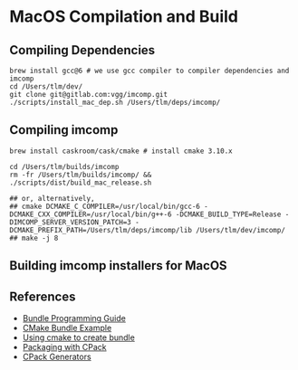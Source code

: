 # MacOS Compilation and Build

## Compiling Dependencies
```
brew install gcc@6 # we use gcc compiler to compiler dependencies and imcomp
cd /Users/tlm/dev/
git clone git@gitlab.com:vgg/imcomp.git
./scripts/install_mac_dep.sh /Users/tlm/deps/imcomp/

```

## Compiling imcomp
```
brew install caskroom/cask/cmake # install cmake 3.10.x

cd /Users/tlm/builds/imcomp
rm -fr /Users/tlm/builds/imcomp/ && ./scripts/dist/build_mac_release.sh

## or, alternatively,
## cmake DCMAKE_C_COMPILER=/usr/local/bin/gcc-6 -DCMAKE_CXX_COMPILER=/usr/local/bin/g++-6 -DCMAKE_BUILD_TYPE=Release -DIMCOMP_SERVER_VERSION_PATCH=3 -DCMAKE_PREFIX_PATH=/Users/tlm/deps/imcomp/lib /Users/tlm/dev/imcomp/
## make -j 8
```
## Building imcomp installers for MacOS

## References
 * [Bundle Programming Guide](https://developer.apple.com/library/content/documentation/CoreFoundation/Conceptual/CFBundles/Introduction/Introduction.html#//apple_ref/doc/uid/10000123i-CH1-SW1)
 * [CMake Bundle Example](https://cmake.org/Wiki/BundleUtilitiesExample)
 * [Using cmake to create bundle](https://feralchicken.wordpress.com/2013/11/28/using-cmake-to-create-a-bundle-for-a-qt4vtkcgal-project/)
 * [Packaging with CPack](https://feralchicken.wordpress.com/2013/11/28/using-cmake-to-create-a-bundle-for-a-qt4vtkcgal-project/)
 * [CPack Generators](https://cmake.org/Wiki/CMake:CPackPackageGenerators)